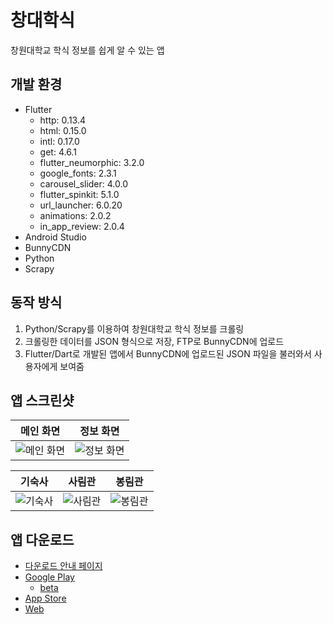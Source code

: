 # 창대학식

창원대학교 학식 정보를 쉽게 알 수 있는 앱

## 개발 환경
- Flutter
    - http: 0.13.4
    - html: 0.15.0
    - intl: 0.17.0
    - get: 4.6.1
    - flutter_neumorphic: 3.2.0
    - google_fonts: 2.3.1
    - carousel_slider: 4.0.0
    - flutter_spinkit: 5.1.0
    - url_launcher: 6.0.20
    - animations: 2.0.2
    - in_app_review: 2.0.4
- Android Studio
- BunnyCDN
- Python
- Scrapy

## 동작 방식
1. Python/Scrapy를 이용하여 창원대학교 학식 정보를 크롤링
2. 크롤링한 데이터를 JSON 형식으로 저장, FTP로 BunnyCDN에 업로드
3. Flutter/Dart로 개발된 앱에서 BunnyCDN에 업로드된 JSON 파일을 불러와서 사용자에게 보여줌

## 앱 스크린샷
메인 화면|정보 화면
:---:|:---:
![메인 화면](https://user-images.githubusercontent.com/30901178/222945932-28bce1e1-6dc1-4427-a438-f8f5f94f530e.jpg)|![정보 화면](https://user-images.githubusercontent.com/30901178/222945917-456a2d2c-17de-464c-b78c-45e5835ed5e2.jpg)

기숙사|사림관|봉림관
:---:|:---:|:---:
![기숙사](https://user-images.githubusercontent.com/30901178/222945958-1f284047-09b9-44f9-8985-55b6ab1df04c.jpg)|![사림관](https://user-images.githubusercontent.com/30901178/222945954-d210aead-ad5c-450c-ac49-a8d6da9230b9.jpg)|![봉림관](https://user-images.githubusercontent.com/30901178/222945957-5cc10ef5-2b88-4935-b2f3-af4c7932cc74.jpg)

## 앱 다운로드
- [다운로드 안내 페이지](https://cwnumeal.ivis.dev/#/)
- [Google Play](https://play.google.com/store/apps/details?id=com.picel.cwnumeal)
    - [beta](https://play.google.com/apps/testing/com.picel.cwnumeal)
- [App Store](https://apps.apple.com/kr/app/%EC%B0%BD%EB%8C%80%ED%95%99%EC%8B%9D/id1606061004?l=en)
- [Web](https://flutter.picel.net/cwnumeal)